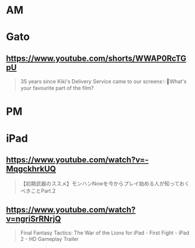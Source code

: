 # AM
# Gato

## https://www.youtube.com/shorts/WWAP0RcTGpU

> 35 years since Kiki's Delivery Service came to our screens✨🧹What's your favourite part of the film?

# PM
# iPad

## https://www.youtube.com/watch?v=-MqgckhrkUQ 

> 【初期武器のススメ】モンハンNowを今からプレイ始める人が知っておくべきことPart.2 

## https://www.youtube.com/watch?v=ngriSrRNrjQ

> Final Fantasy Tactics: The War of the Lions for iPad - First Fight - iPad 2 - HD Gameplay Trailer 
